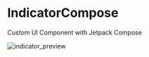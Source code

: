 # IndicatorCompose
Custom UI Component with Jetpack Compose

![indicator_preview](https://user-images.githubusercontent.com/85354530/158013773-72813aa2-ef80-45ef-95b0-33e6b622c920.gif)
